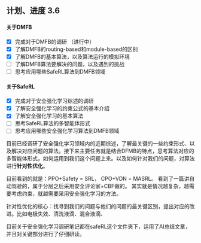 ## 计划、进度 3.6 
#### 关于DMFB
- [x] 完成对于DMFB的调研 （进行中）
- [x] 了解DMFB的routing-based和module-based的区别
- [x] 了解DMFB的基本算法，以及算法运行的模拟环境
- [ ] 了解DMFB算法要解决的问题，以及遇到的挑战
- [ ] 思考应用哪些SafeRL算法到DMFB领域

#### 关于SafeRL
- [x] 完成对于安全强化学习综述的调研
- [x] 了解安全强化学习的约束公式的基本介绍
- [x] 了解安全强化学习的基本算法
- [ ] 思考SafeRL算法的多智能体形式
- [ ] 思考应用哪些安全强化学习算法到DMFB领域

目前已经调研了安全强化学习领域内的近期综述，了解最关键的一些约束形式、以及解决对应问题的算法。接下来主要任务就是结合DFMB的特点，思考算法对应的多智能体形式，如何运用到我们这个问题上来。以及如何针对我们的问题，对算法进行**针对性优化**。

目前看到的就是：PPO+Safety = SRL， CPO+VDN = MASRL。 看到了一篇讲自动驾驶的，属于分层之后采用安全评论家+CBF做的。 其实就是情况越复杂，越需要考虑约束，就越需要采用安全强化学习的方法。

针对性优化的核心：找寻到我们的问题与他们的问题的最关键区别，提出对应的改进。比如电极失效、清洗液滴、混合液滴、

目前关于安全强化学习调研笔记都在safeRL这个文件夹下，运用了AI总结文章，并且对关键部分进行了仔细研读。